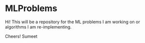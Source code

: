 # MLProblems
Hi! This will be a repository for the ML problems I am working on or algorithms I am re-implementing.

Cheers!
Sumeet
